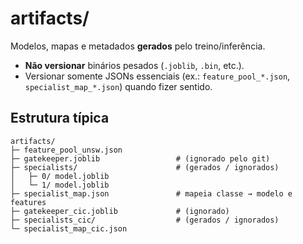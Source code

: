 # artifacts/

Modelos, mapas e metadados **gerados** pelo treino/inferência.

- **Não versionar** binários pesados (`.joblib`, `.bin`, etc.).
- Versionar somente JSONs essenciais (ex.: `feature_pool_*.json`, `specialist_map_*.json`) quando fizer sentido.

## Estrutura típica
```
artifacts/
├─ feature_pool_unsw.json
├─ gatekeeper.joblib                 # (ignorado pelo git)
├─ specialists/                      # (gerados / ignorados)
│   ├─ 0/ model.joblib
│   └─ 1/ model.joblib
├─ specialist_map.json               # mapeia classe → modelo e features
├─ gatekeeper_cic.joblib             # (ignorado)
├─ specialists_cic/                  # (gerados / ignorados)
└─ specialist_map_cic.json
```
